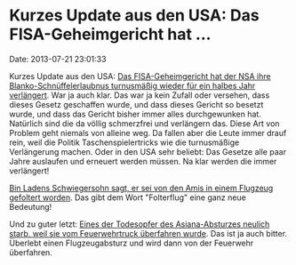 Kurzes Update aus den USA: Das FISA-Geheimgericht hat \...
==========================================================

Date: 2013-07-21 23:01:33

Kurzes Update aus den USA: [Das FISA-Geheimgericht hat der NSA ihre
Blanko-Schnüffelerlaubnus turnusmäßig wieder für ein halbes Jahr
verlängert](http://www.washingtonpost.com/world/national-security/nsa-surveillance-program-extended-by-court-intelligence-officials-reveal/2013/07/19/cb03218a-f0bf-11e2-9008-61e94a7ea20d_story.html).
War ja auch klar. Das war ja kein Zufall oder versehen, dass dieses
Gesetz geschaffen wurde, und dass dieses Gericht so besetzt wurde, und
dass das Gericht bisher immer alles durchgewunken hat. Natürlich sind
die da völlig schmerzfrei und verlängern das. Diese Art von Problem geht
niemals von alleine weg. Da fallen aber die Leute immer drauf rein, weil
die Politik Taschenspielertricks wie die turnusmäßige Verlängerung
machen. Oder in den USA sehr beliebt: Das Gesetze alle paar Jahre
auslaufen und erneuert werden müssen. Na klar werden die immer
verlängert!

[Bin Ladens Schwiegersohn sagt, er sei von den Amis in einem Flugzeug
gefoltert
worden](http://www.usatoday.com/story/news/nation/2013/07/19/ex-bin-laden-spokesman/2570383/).
Das gibt dem Wort \"Folterflug\" eine ganz neue Bedeutung!

Und zu guter letzt: [Eines der Todesopfer des Asiana-Absturzes neulich
starb, weil sie vom Feuerwehrtruck überfahren
wurde](http://www.mercurynews.com/bay-area-news/ci_23692596/coroner-reveal-cause-asiana-passenger-death).
Das ist ja auch bitter. Überlebt einen Flugzeugabsturz und wird dann von
der Feuerwehr überfahren.
